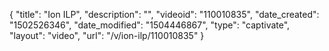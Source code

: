 {
    "title": "Ion ILP",
    "description": "",
    "videoid": "110010835",
    "date_created": "1502526346",
    "date_modified": "1504446867",
    "type": "captivate",
    "layout": "video",
    "url": "\/v\/ion-ilp\/110010835"
}